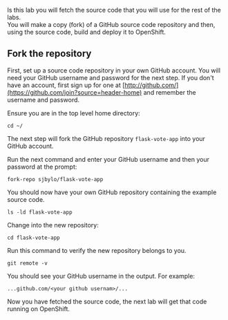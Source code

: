 Is this lab you will fetch the source code that you will use for the rest of the labs.  
You will make a copy (fork) of a GitHub source code repository and then, using the source code, build and deploy it to OpenShift. 

## Fork the repository 

First, set up a source code repository in your own GitHub account.  You will need your GitHub username and password for
the next step.  If you don't have an account, first sign up for one at [http://github.com/](https://github.com/join?source=header-home)
and remember the username and password.

<!---
Clone the application source code from the public GitHub repository: 

```execute
git clone https://github.com/sjbylo/flask-vote-app.git
```

Change into the new directory:

```execute
cd flask-vote-app
```
-->

Ensure you are in the top level home directory:

```execute 
cd ~/ 
```

The next step will fork the GitHub repository ``flask-vote-app`` into your GitHub account.

Run the next command and enter your GitHub username and then your password at the prompt:

```execute 
fork-repo sjbylo/flask-vote-app
```

<!--
```execute 
fork-repo 
```
-->

You should now have your own GitHub repository containing the example source code. 

```execute
ls -ld flask-vote-app 
```

Change into the new repository:

```execute
cd flask-vote-app
```

Run this command to verify the new repository belongs to you.  

```execute
git remote -v
```
You should see your GitHub username in the output. For example:

```
...github.com/<your github usernam>/...
```

Now you have fetched the source code, the next lab will get that code running on OpenShift. 

